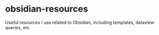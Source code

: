# obsidian-resources
Useful resources I use related to Obsidian, including templates, dataview queries, etc.
